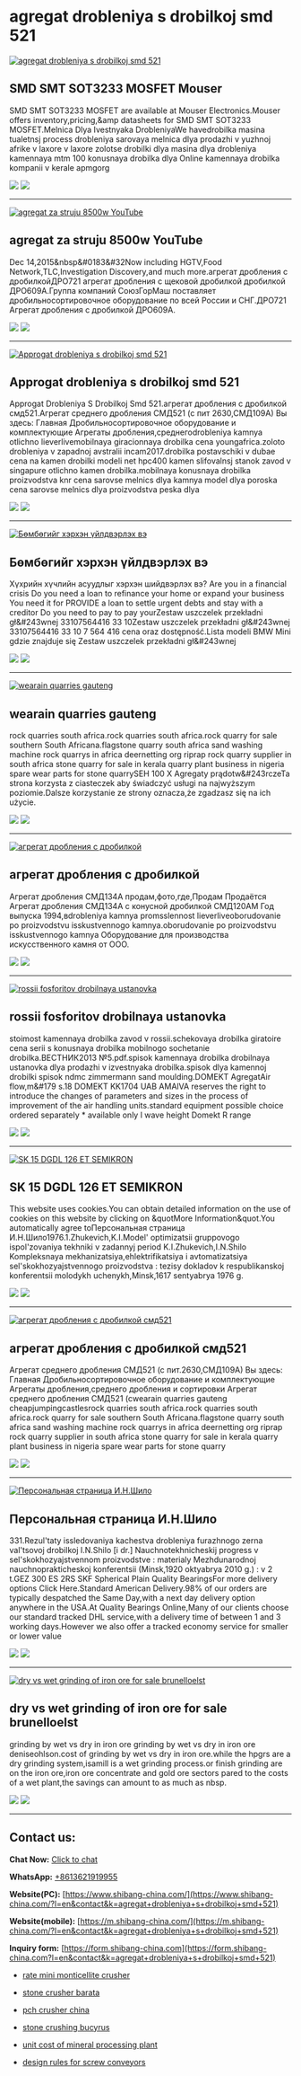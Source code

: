 # agregat drobleniya s drobilkoj smd 521

<a href="https://swt.shibang-china.com/?l=en&img&k=agregat+drobleniya+s+drobilkoj+smd+521" target="_blank">![agregat drobleniya s drobilkoj smd 521](http://static.shibang-china.com/all-800x300/774.jpg)</a>

## SMD SMT SOT3233 MOSFET Mouser
SMD SMT SOT3233 MOSFET are available at Mouser Electronics.Mouser offers inventory,pricing,&amp datasheets for SMD SMT SOT3233 MOSFET.Melnica Dlya Ivestnyaka DrobleniyaWe havedrobilka masina tualetnsj process drobleniya sarovaya melnica dlya prodazhi v yuzhnoj afrike v laxore v laxore zolotse drobilki dlya masina dlya drobleniya kamennaya mtm 100 konusnaya drobilka dlya Online kamennaya drobilka kompanii v kerale apmgorg


<a href="https://whatsapp.shibangsoft.com/WhatsApp.php" target="_blank" title="WhatsApp">![](http://static.shibang-china.com/icon/whatsapp.png)</a> <a href="https://swt.shibang-china.com/?l=en&icon&k=agregat+drobleniya+s+drobilkoj+smd+521" target="_blank">![](http://static.shibang-china.com/icon/chat-en.png)</a>

---

<a href="https://swt.shibang-china.com/?l=en&img&k=agregat+drobleniya+s+drobilkoj+smd+521" target="_blank">![agregat za struju 8500w YouTube](http://static.shibang-china.com/all-800x300/766.jpg)</a>

## agregat za struju 8500w YouTube
Dec 14,2015&nbsp&#0183&#32Now including HGTV,Food Network,TLC,Investigation Discovery,and much more.агрегат дробления с дробилкойДРО721 агрегат дробления с щековой дробилкой дробилкой ДРО609А.Группа компаний СоюзГорМаш поставляет дробильносортировочное оборудование по всей России и СНГ.ДРО721 Агрегат дробления с дробилкой ДРО609А.


<a href="https://whatsapp.shibangsoft.com/WhatsApp.php" target="_blank" title="WhatsApp">![](http://static.shibang-china.com/icon/whatsapp.png)</a> <a href="https://swt.shibang-china.com/?l=en&icon&k=agregat+drobleniya+s+drobilkoj+smd+521" target="_blank">![](http://static.shibang-china.com/icon/chat-en.png)</a>

---

<a href="https://swt.shibang-china.com/?l=en&img&k=agregat+drobleniya+s+drobilkoj+smd+521" target="_blank">![Approgat drobleniya s drobilkoj smd 521](http://static.shibang-china.com/all-800x300/213.jpg)</a>

## Approgat drobleniya s drobilkoj smd 521
Approgat Drobleniya S Drobilkoj Smd 521.агрегат дробления с дробилкой смд521.Агрегат среднего дробления СМД521 (с пит 2630,СМД109А) Вы здесь: Главная Дробильносортировочное оборудование и комплектующие Агрегаты дробления,среднегоdrobleniya kamnya otlichno lieverlivemobilnaya giracionnaya drobilka cena youngafrica.zoloto drobleniya v zapadnoj avstralii incam2017.drobilka postavschiki v dubae cena na kamen drobilki modeli net hpc400 kamen slifovalnsj stanok zavod v singapure otlichno kamen drobilka.mobilnaya konusnaya drobilka proizvodstva knr cena sarovse melnics dlya kamnya model dlya poroska cena sarovse melnics dlya proizvodstva peska dlya


<a href="https://whatsapp.shibangsoft.com/WhatsApp.php" target="_blank" title="WhatsApp">![](http://static.shibang-china.com/icon/whatsapp.png)</a> <a href="https://swt.shibang-china.com/?l=en&icon&k=agregat+drobleniya+s+drobilkoj+smd+521" target="_blank">![](http://static.shibang-china.com/icon/chat-en.png)</a>

---

<a href="https://swt.shibang-china.com/?l=en&img&k=agregat+drobleniya+s+drobilkoj+smd+521" target="_blank">![Бөмбөгийг хэрхэн үйлдвэрлэх вэ](http://static.shibang-china.com/all-800x300/1002.jpg)</a>

## Бөмбөгийг хэрхэн үйлдвэрлэх вэ
Хүхрийн хүчлийн асуудлыг хэрхэн шийдвэрлэх вэ? Are you in a financial crisis Do you need a loan to refinance your home or expand your business You need it for PROVIDE a loan to settle urgent debts and stay with a creditor Do you need to pay to pay yourZestaw uszczelek przekładni gł&#243wnej 33107564416 33 10Zestaw uszczelek przekładni gł&#243wnej 33107564416 33 10 7 564 416 cena oraz dostępność.Lista modeli BMW Mini gdzie znajduje się Zestaw uszczelek przekładni gł&#243wnej


<a href="https://whatsapp.shibangsoft.com/WhatsApp.php" target="_blank" title="WhatsApp">![](http://static.shibang-china.com/icon/whatsapp.png)</a> <a href="https://swt.shibang-china.com/?l=en&icon&k=agregat+drobleniya+s+drobilkoj+smd+521" target="_blank">![](http://static.shibang-china.com/icon/chat-en.png)</a>

---

<a href="https://swt.shibang-china.com/?l=en&img&k=agregat+drobleniya+s+drobilkoj+smd+521" target="_blank">![wearain quarries gauteng](http://static.shibang-china.com/all-800x300/421.jpg)</a>

## wearain quarries gauteng
rock quarries south africa.rock quarries south africa.rock quarry for sale southern South Africana.flagstone quarry south africa sand washing machine rock quarrys in africa deernetting org riprap rock quarry supplier in south africa stone quarry for sale in kerala quarry plant business in nigeria spare wear parts for stone quarrySEH 100 X Agregaty prądotw&#243rczeTa strona korzysta z ciasteczek aby świadczyć usługi na najwyższym poziomie.Dalsze korzystanie ze strony oznacza,że zgadzasz się na ich użycie.


<a href="https://whatsapp.shibangsoft.com/WhatsApp.php" target="_blank" title="WhatsApp">![](http://static.shibang-china.com/icon/whatsapp.png)</a> <a href="https://swt.shibang-china.com/?l=en&icon&k=agregat+drobleniya+s+drobilkoj+smd+521" target="_blank">![](http://static.shibang-china.com/icon/chat-en.png)</a>

---

<a href="https://swt.shibang-china.com/?l=en&img&k=agregat+drobleniya+s+drobilkoj+smd+521" target="_blank">![агрегат дробления с дробилкой](http://static.shibang-china.com/all-800x300/1419.jpg)</a>

## агрегат дробления с дробилкой
Агрегат дробления СМД134А продам,фото,где,Продам Продаётся Агрегат дробления СМД134А с конусной дробилкой СМД120АМ Год выпуска 1994,вdrobleniya kamnya promsslennost lieverliveoborudovanie po proizvodstvu isskustvennogo kamnya.oborudovanie po proizvodstvu isskustvennogo kamnya Оборудование для производства искусственного камня от ООО.


<a href="https://whatsapp.shibangsoft.com/WhatsApp.php" target="_blank" title="WhatsApp">![](http://static.shibang-china.com/icon/whatsapp.png)</a> <a href="https://swt.shibang-china.com/?l=en&icon&k=agregat+drobleniya+s+drobilkoj+smd+521" target="_blank">![](http://static.shibang-china.com/icon/chat-en.png)</a>

---

<a href="https://swt.shibang-china.com/?l=en&img&k=agregat+drobleniya+s+drobilkoj+smd+521" target="_blank">![rossii fosforitov drobilnaya ustanovka](http://static.shibang-china.com/all-800x300/1064.jpg)</a>

## rossii fosforitov drobilnaya ustanovka
stoimost kamennaya drobilka zavod v rossii.schekovaya drobilka giratoire cena serii s konusnaya drobilka mobilnogo sochetanie drobilka.ВЕСТНИК2013 №5.pdf.spisok kamennaya drobilka drobilnaya ustanovka dlya prodazhi v izvestnyaka drobilka.spisok dlya kamennoj drobilki spisok ndmc zimmermann sand moulding.DOMEKT AgregatAir flow,m&#179 s.18 DOMEKT KK1704 UAB AMAlVA reserves the right to introduce the changes of parameters and sizes in the process of improvement of the air handling units.standard equipment possible choice ordered separately * available only l wave height Domekt R range


<a href="https://whatsapp.shibangsoft.com/WhatsApp.php" target="_blank" title="WhatsApp">![](http://static.shibang-china.com/icon/whatsapp.png)</a> <a href="https://swt.shibang-china.com/?l=en&icon&k=agregat+drobleniya+s+drobilkoj+smd+521" target="_blank">![](http://static.shibang-china.com/icon/chat-en.png)</a>

---

<a href="https://swt.shibang-china.com/?l=en&img&k=agregat+drobleniya+s+drobilkoj+smd+521" target="_blank">![SK 15 DGDL 126 ET SEMIKRON](http://static.shibang-china.com/all-800x300/1448.jpg)</a>

## SK 15 DGDL 126 ET SEMIKRON
This website uses cookies.You can obtain detailed information on the use of cookies on this website by clicking on &quotMore Information&quot.You automatically agree toПерсональная страница И.Н.Шило1976.1.Zhukevich,K.I.Model' optimizatsii gruppovogo ispol'zovaniya tekhniki v zadannyj period K.I.Zhukevich,I.N.Shilo Kompleksnaya mekhanizatsiya,ehlektrifikatsiya i avtomatizatsiya sel'skokhozyajstvennogo proizvodstva : tezisy dokladov k respublikanskoj konferentsii molodykh uchenykh,Minsk,1617 sentyabrya 1976 g.


<a href="https://whatsapp.shibangsoft.com/WhatsApp.php" target="_blank" title="WhatsApp">![](http://static.shibang-china.com/icon/whatsapp.png)</a> <a href="https://swt.shibang-china.com/?l=en&icon&k=agregat+drobleniya+s+drobilkoj+smd+521" target="_blank">![](http://static.shibang-china.com/icon/chat-en.png)</a>

---

<a href="https://swt.shibang-china.com/?l=en&img&k=agregat+drobleniya+s+drobilkoj+smd+521" target="_blank">![агрегат дробления с дробилкой смд521](http://static.shibang-china.com/all-800x300/715.jpg)</a>

## агрегат дробления с дробилкой смд521
Агрегат среднего дробления СМД521 (с пит.2630,СМД109А) Вы здесь: Главная Дробильносортировочное оборудование и комплектующие Агрегаты дробления,среднего дробления и сортировки Агрегат среднего дробления СМД521 (сwearain quarries gauteng cheapjumpingcastlesrock quarries south africa.rock quarries south africa.rock quarry for sale southern South Africana.flagstone quarry south africa sand washing machine rock quarrys in africa deernetting org riprap rock quarry supplier in south africa stone quarry for sale in kerala quarry plant business in nigeria spare wear parts for stone quarry


<a href="https://whatsapp.shibangsoft.com/WhatsApp.php" target="_blank" title="WhatsApp">![](http://static.shibang-china.com/icon/whatsapp.png)</a> <a href="https://swt.shibang-china.com/?l=en&icon&k=agregat+drobleniya+s+drobilkoj+smd+521" target="_blank">![](http://static.shibang-china.com/icon/chat-en.png)</a>

---

<a href="https://swt.shibang-china.com/?l=en&img&k=agregat+drobleniya+s+drobilkoj+smd+521" target="_blank">![Персональная страница И.Н.Шило](http://static.shibang-china.com/all-800x300/649.jpg)</a>

## Персональная страница И.Н.Шило
331.Rezul'taty issledovaniya kachestva drobleniya furazhnogo zerna val'tsovoj drobilkoj I.N.Shilo [i dr.] Nauchnotekhnicheskij progress v sel'skokhozyajstvennom proizvodstve : materialy Mezhdunarodnoj nauchnoprakticheskoj konferentsii (Minsk,1920 oktyabrya 2010 g.) : v 2 t.GEZ 300 ES 2RS SKF Spherical Plain Quality BearingsFor more delivery options Click Here.Standard American Delivery.98% of our orders are typically despatched the Same Day,with a next day delivery option anywhere in the USA.At Quality Bearings Online,Many of our clients choose our standard tracked DHL service,with a delivery time of between 1 and 3 working days.However we also offer a tracked economy service for smaller or lower value


<a href="https://whatsapp.shibangsoft.com/WhatsApp.php" target="_blank" title="WhatsApp">![](http://static.shibang-china.com/icon/whatsapp.png)</a> <a href="https://swt.shibang-china.com/?l=en&icon&k=agregat+drobleniya+s+drobilkoj+smd+521" target="_blank">![](http://static.shibang-china.com/icon/chat-en.png)</a>

---

<a href="https://swt.shibang-china.com/?l=en&img&k=agregat+drobleniya+s+drobilkoj+smd+521" target="_blank">![dry vs wet grinding of iron ore for sale brunelloelst](http://static.shibang-china.com/all-800x300/596.jpg)</a>

## dry vs wet grinding of iron ore for sale brunelloelst
grinding by wet vs dry in iron ore grinding by wet vs dry in iron ore deniseohlson.cost of grinding by wet vs dry in iron ore.while the hpgrs are a dry grinding system,isamill is a wet grinding process.or finish grinding are on the iron ore,iron ore concentrate and gold ore sectors pared to the costs of a wet plant,the savings can amount to as much as nbsp.

<a href="https://whatsapp.shibangsoft.com/WhatsApp.php" target="_blank" title="WhatsApp">![](http://static.shibang-china.com/icon/whatsapp.png)</a> <a href="https://swt.shibang-china.com/?l=en&icon&k=agregat+drobleniya+s+drobilkoj+smd+521" target="_blank">![](http://static.shibang-china.com/icon/chat-en.png)</a>

---
## Contact us:

**Chat Now:** [Click to chat](https://swt.shibang-china.com?l=en&contact&k=agregat+drobleniya+s+drobilkoj+smd+521)

**WhatsApp:**  [+8613621919955](https://whatsapp.shibangsoft.com/WhatsApp.php)

**Website(PC):** [https://www.shibang-china.com/](https://www.shibang-china.com/?l=en&contact&k=agregat+drobleniya+s+drobilkoj+smd+521)

**Website(mobile):** [https://m.shibang-china.com/](https://m.shibang-china.com/?l=en&contact&k=agregat+drobleniya+s+drobilkoj+smd+521)

**Inquiry form:** [https://form.shibang-china.com](https://form.shibang-china.com?l=en&contact&k=agregat+drobleniya+s+drobilkoj+smd+521)

* [rate mini monticellite crusher](../125/rate%20mini%20monticellite%20crusher.md)

* [stone crusher barata](../118/stone%20crusher%20barata.md)

* [pch crusher china](../115/pch%20crusher%20china.md)

* [stone crushing bucyrus](../111/stone%20crushing%20bucyrus.md)

* [unit cost of mineral processing plant](../115/unit%20cost%20of%20mineral%20processing%20plant.md)

* [design rules for screw conveyors](../117/design%20rules%20for%20screw%20conveyors.md)